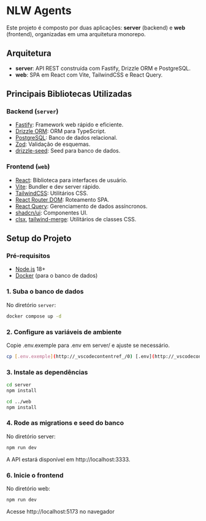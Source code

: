 # NLW Agents

Este projeto é composto por duas aplicações: **server** (backend) e **web** (frontend), organizadas em uma arquitetura monorepo.

## Arquitetura

- **server**: API REST construída com Fastify, Drizzle ORM e PostgreSQL.
- **web**: SPA em React com Vite, TailwindCSS e React Query.

## Principais Bibliotecas Utilizadas

### Backend (`server`)

- [Fastify](https://www.fastify.io/): Framework web rápido e eficiente.
- [Drizzle ORM](https://orm.drizzle.team/): ORM para TypeScript.
- [PostgreSQL](https://www.postgresql.org/): Banco de dados relacional.
- [Zod](https://zod.dev/): Validação de esquemas.
- [drizzle-seed](https://github.com/drizzle-team/drizzle-seed): Seed para banco de dados.

### Frontend (`web`)

- [React](https://react.dev/): Biblioteca para interfaces de usuário.
- [Vite](https://vitejs.dev/): Bundler e dev server rápido.
- [TailwindCSS](https://tailwindcss.com/): Utilitários CSS.
- [React Router DOM](https://reactrouter.com/): Roteamento SPA.
- [React Query](https://tanstack.com/query/latest): Gerenciamento de dados assíncronos.
- [shadcn/ui](https://ui.shadcn.com/): Componentes UI.
- [clsx](https://github.com/lukeed/clsx), [tailwind-merge](https://github.com/dcastil/tailwind-merge): Utilitários de classes CSS.

## Setup do Projeto

### Pré-requisitos

- [Node.js](https://nodejs.org/) 18+
- [Docker](https://www.docker.com/) (para o banco de dados)

### 1. Suba o banco de dados

No diretório `server`:

```sh
docker compose up -d
```

### 2. Configure as variáveis de ambiente

Copie .env.exemple para .env em server/ e ajuste se necessário.

```sh
cp [.env.exemple](http://_vscodecontentref_/0) [.env](http://_vscodecontentref_/1)
```

### 3. Instale as dependências

```sh
cd server
npm install

cd ../web
npm install
```

### 4. Rode as migrations e seed do banco

No diretório server:

```sh
npm run dev
```

A API estará disponível em http://localhost:3333.

### 6. Inicie o frontend

No diretório web:

```sh
npm run dev
```

Acesse http://localhost:5173 no navegador
